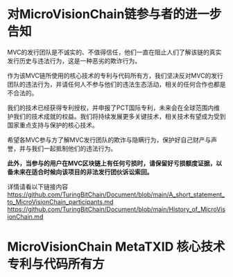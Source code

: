 # 对MicroVisionChain链参与者的进一步告知

MVC的发行团队是不诚实的、不值得信任，他们一直在阻止人们了解该链的真实发行历史与违法行为，这是一种恶劣的欺诈行为。

作为该MVC链所使用的核心技术的专利与代码所有方，我们坚决反对MVC的发行团队的违法行为，并请任何人不参与他们的违法生态活动，相关的任何合作也都是不合法的。

我们的技术已经获得专利授权，并申报了PCT国际专利，未来会在全球范围内维护我们的技术成就的权益。我们将持续发展更多关键技术，相关技术有望成为受到国家重点支持与保护的核心技术。

希望各MVC参与方了解MVC发行团队的欺诈与隐瞒行为，保护好自己财产与声誉，并与我们一起抵制他们的违法行为。

**此外，当参与的用户在MVC区块链上有任何亏损时，请保留好亏损额度证据，以备未来在适合时候向该项目的非法发行团伙诉讼索回。**

详情请看以下链接内容
https://github.com/TuringBitChain/Document/blob/main/A_short_statement_to_MicroVisionChain_participants.md
https://github.com/TuringBitChain/Document/blob/main/History_of_MicroVisionChain.md

# MicroVisionChain MetaTXID 核心技术专利与代码所有方
